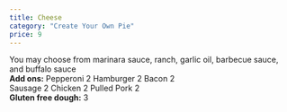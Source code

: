 ```yaml
---
title: Cheese
category: "Create Your Own Pie"
price: 9
---
```

You may choose from marinara sauce, ranch, garlic oil,
barbecue sauce, and buffalo sauce <br>
<strong>Add ons:</strong> Pepperoni 2 Hamburger 2 Bacon 2 <br>
Sausage 2 Chicken 2 Pulled Pork 2 <br>
<strong>Gluten free dough:</strong> 3